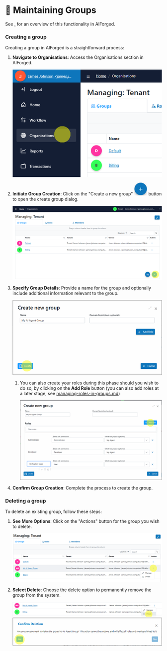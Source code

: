 # 📓 Maintaining Groups

See [.](./ "mention") for an overview of this functionality in AIForged.

### Creating a group

Creating a group in AIForged is a straightforward process:

1.  **Navigate to Organisations**: Access the Organisations section in AIForged.


    ![](../assets/image%20%2880%29.png)
2.  **Initiate Group Creation**: Click on the "Create a new group" ![](../assets/image%20%2882%29.png) button to open the create group dialog.

    ![](../assets/image%20%2881%29.png)
3.  **Specify Group Details**: Provide a name for the group and optionally include additional information relevant to the group.  


    ![](../assets/image%20%2883%29.png)
    1.  You can also create your roles during this phase should you wish to do so, by clicking on the **Add Role** button (you can also add roles at a later stage, see [managing-roles-in-groups.md](managing-roles-in-groups.md "mention"))

        ![](../assets/image%20%2884%29.png)
4. **Confirm Group Creation**: Complete the process to create the group.

### Deleting a group

To delete an existing group, follow these steps:

1.  **See More Options**: Click on the "Actions" button for the group you wish to delete.


    ![](../assets/image%20%2886%29.png)
2.  **Select Delete**: Choose the delete option to permanently remove the group from the system.

    ![](../assets/image%20%2887%29.png)
    ![](../assets/image%20%2888%29.png)





